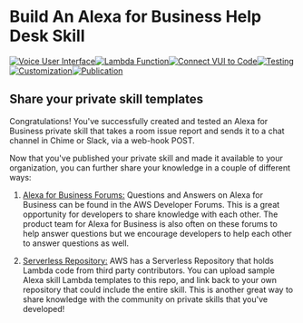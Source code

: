 # Build An Alexa for Business Help Desk Skill
[![Voice User Interface](https://m.media-amazon.com/images/G/01/mobile-apps/dex/alexa/alexa-skills-kit/tutorials/navigation/1-locked._TTH_.png)](./1-voice-user-interface.md)[![Lambda Function](https://m.media-amazon.com/images/G/01/mobile-apps/dex/alexa/alexa-skills-kit/tutorials/navigation/2-locked._TTH_.png)](./2-lambda-function.md)[![Connect VUI to Code](https://m.media-amazon.com/images/G/01/mobile-apps/dex/alexa/alexa-skills-kit/tutorials/navigation/3-locked._TTH_.png)](./3-connect-vui-to-code.md)[![Testing](https://m.media-amazon.com/images/G/01/mobile-apps/dex/alexa/alexa-skills-kit/tutorials/navigation/4-locked._TTH_.png)](./4-testing.md)[![Customization](https://m.media-amazon.com/images/G/01/mobile-apps/dex/alexa/alexa-skills-kit/tutorials/navigation/5-locked._TTH_.png)](./5-customization.md)[![Publication](https://m.media-amazon.com/images/G/01/mobile-apps/dex/alexa/alexa-skills-kit/tutorials/navigation/6-on._TTH_.png)](./6-publication.md)

## Share your private skill templates

Congratulations!  You've successfully created and tested an Alexa for Business private skill that takes a room issue report and sends it to a chat channel in Chime or Slack, via a web-hook POST.

Now that you've published your private skill and made it available to your organization, you can further share your knowledge in a couple of different ways:

1. [Alexa for Business Forums:](https://forums.aws.amazon.com/forum.jspa?forumID=273&start=0)  Questions and Answers on Alexa for Business can be found in the AWS Developer Forums.  This is a great opportunity for developers to share knowledge with each other.  The product team for Alexa for Business is also often on these forums to help answer questions but we encourage developers to help each other to answer questions as well.

2. [Serverless Repository:](https://serverlessrepo.aws.amazon.com/applications)  AWS has a Serverless Repository that holds Lambda code from third party contributors.  You can upload sample Alexa skill Lambda templates to this repo, and link back to your own repository that could include the entire skill.  This is another great way to share knowledge with the community on private skills that you've developed!
